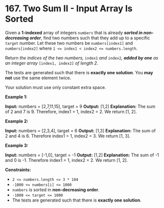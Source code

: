 # 167. Two Sum II - Input Array Is Sorted

Given a **1-indexed** array of integers `numbers` that is already **_sorted in non-decreasing order_**, find two numbers such that they add up to a specific `target` number. Let these two numbers be `numbers[index1]` and `numbers[index2]` where `1 <= index1 < index2 <= numbers.length`.

Return _the indices of the two numbers,_ `index1` _and_ `index2`_, **added by one** as an integer array_ `[index1, index2]` _of length 2._

The tests are generated such that there is **exactly one solution**. You **may not** use the same element twice.

Your solution must use only constant extra space.

**Example 1:**

**Input:** numbers = \[2,7,11,15\], target = 9
**Output:** \[1,2\]
**Explanation:** The sum of 2 and 7 is 9. Therefore, index1 = 1, index2 = 2. We return \[1, 2\].

**Example 2:**

**Input:** numbers = \[2,3,4\], target = 6
**Output:** \[1,3\]
**Explanation:** The sum of 2 and 4 is 6. Therefore index1 = 1, index2 = 3. We return \[1, 3\].

**Example 3:**

**Input:** numbers = \[\-1,0\], target = -1
**Output:** \[1,2\]
**Explanation:** The sum of -1 and 0 is -1. Therefore index1 = 1, index2 = 2. We return \[1, 2\].

**Constraints:**

*   `2 <= numbers.length <= 3 * 104`
*   `-1000 <= numbers[i] <= 1000`
*   `numbers` is sorted in **non-decreasing order**.
*   `-1000 <= target <= 1000`
*   The tests are generated such that there is **exactly one solution**.